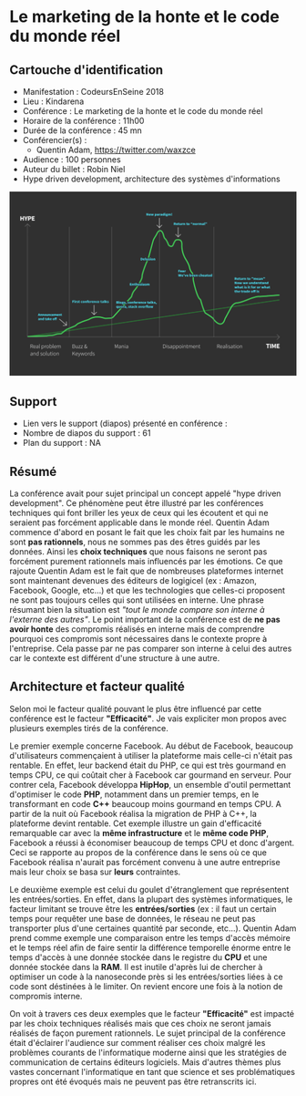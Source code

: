 # Le marketing de la honte et le code du monde réel 

## Cartouche d'identification

 - Manifestation : CodeursEnSeine 2018
 - Lieu : Kindarena
 - Conférence : Le marketing de la honte et le code du monde réel 
 - Horaire de la conférence : 11h00
 - Durée de la conférence : 45 mn
 - Conférencier(s) :
   - Quentin Adam, https://twitter.com/waxzce
 - Audience : 100 personnes
 - Auteur du billet : Robin Niel
 - Hype driven development, architecture des systèmes d'informations

![Image illustrant "hype driven development"](illustration.png)


## Support
 - Lien vers le support (diapos) présenté en conférence : [](https://fr.slideshare.net/quentinadam/hype-driven-architecture-keynote-at-devfest-toulouse-2018?fbclid=IwAR0mWjk3zfEdsbQzcuBkBhhqHKQ6Y75oMn_m3tTdEQOUbUOh81I5dR9eKV0)
 - Nombre de diapos du support : 61
 - Plan du support : NA

## Résumé

La conférence avait pour sujet principal un concept appelé "hype driven development". Ce phénomène peut être illustré par les conférences techniques qui font briller les yeux de ceux qui les écoutent et qui ne seraient pas forcément applicable dans le monde réel. Quentin Adam commence d'abord en posant le fait que les choix fait par les humains ne sont **pas rationnels**, nous ne sommes pas des êtres guidés par les données. Ainsi les **choix techniques** que nous faisons ne seront pas forcément purement rationnels mais influencés par les émotions. Ce que rajoute Quentin Adam est le fait que de nombreuses plateformes internet sont maintenant devenues des éditeurs de logigicel (ex : Amazon, Facebook, Google, etc...) et que les technologies que celles-ci proposent ne sont pas toujours celles qui sont utilisées en interne. Une phrase résumant bien la situation est *"tout le monde compare son interne à l'externe des autres"*. Le point important de la conférence est de **ne pas avoir honte** des compromis réalisés en interne mais de comprendre pourquoi ces compromis sont nécessaires dans le contexte propre à l'entreprise. Cela passe par ne pas comparer son interne à celui des autres car le contexte est différent d'une structure à une autre. 

## Architecture et facteur qualité
 
Selon moi le facteur qualité pouvant le plus être influencé par cette conférence est le facteur **"Efficacité"**. Je vais expliciter mon propos avec plusieurs exemples tirés de la conférence.

Le premier exemple concerne Facebook. Au début de Facebook, beaucoup d'utilisateurs commençaient à utiliser la plateforme mais celle-ci n'était pas rentable. En effet, leur backend était du PHP, ce qui est très gourmand en temps CPU, ce qui coûtait cher à Facebook car gourmand en serveur. Pour contrer cela, Facebook développa **HipHop**, un ensemble d'outil permettant d'optimiser le code **PHP**, notamment dans un premier temps, en le transformant en code **C++** beaucoup moins gourmand en temps CPU. A partir de la nuit où Facebook réalisa la migration de PHP à C++, la plateforme devint rentable. Cet exemple illustre un gain d'efficacité remarquable car avec la **même infrastructure** et le **même code PHP**, Facebook a réussi à économiser beaucoup de temps CPU et donc d'argent. Ceci se rapporte au propos de la conférence dans le sens où ce que Facebook réalisa n'aurait pas forcément convenu à une autre entreprise mais leur choix se basa sur **leurs** contraintes.

Le deuxième exemple est celui du goulet d'étranglement que représentent les entrées/sorties. En effet, dans la plupart des systèmes informatiques, le facteur limitant se trouve être les **entrées/sorties** (ex : il faut un certain temps pour requêter une base de données, le réseau ne peut pas transporter plus d'une certaines quantité par seconde, etc...). Quentin Adam prend comme exemple une comparaison entre les temps d'accès mémoire et le temps réel afin de faire sentir la différence temporelle énorme entre le temps d'accès à une donnée stockée dans le registre du **CPU** et une donnée stockée dans la **RAM**. Il est inutile d'après lui de chercher à optimiser un code à la nanoseconde près si les entrées/sorties liées à ce code sont déstinées à le limiter. On revient encore une fois à la notion de compromis interne.

On voit à travers ces deux exemples que le facteur **"Efficacité"** est impacté par les choix techniques réalisés mais que ces choix ne seront jamais réalisés de façon purement rationnels. Le sujet principal de la conférence était d'éclairer l'audience sur comment réaliser ces choix malgré les problèmes courants de l'informatique moderne ainsi que les stratégies de communication de certains éditeurs logiciels. Mais d'autres thèmes plus vastes concernant l'informatique en tant que science et ses problématiques propres ont été évoqués mais ne peuvent pas être retranscrits ici. 
